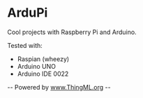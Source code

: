 ArduPi
======

Cool projects with Raspberry Pi and Arduino.

Tested with:
* Raspian (wheezy)
* Arduino UNO
* Arduino IDE 0022

-- Powered by www.ThingML.org --